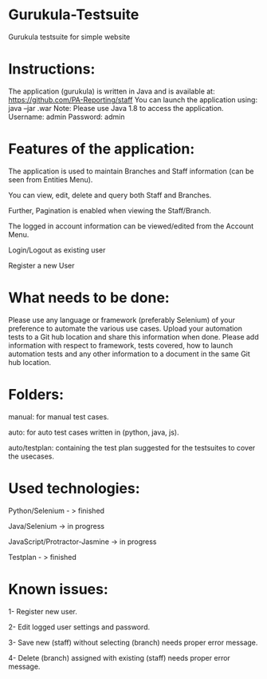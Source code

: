 # Gurukula-Testsuite
Gurukula testsuite for simple website


# Instructions:
The application (gurukula) is written in Java and is available at: https://github.com/PA-Reporting/staff
You can launch the application using: java –jar .war
Note: Please use Java 1.8 to access the application. Username: admin Password: admin


# Features of the application:

The application is used to maintain Branches and Staff information (can be seen from Entities Menu). 

You can view, edit, delete and query both Staff and Branches. 

Further, Pagination is enabled when viewing the Staff/Branch. 

The logged in account information can be viewed/edited from the Account Menu. 

Login/Logout as existing user

Register a new User

# What needs to be done:
Please use any language or framework (preferably Selenium) of your preference to automate the various use cases. Upload your automation tests to a Git hub location and share this information when done. Please add information with respect to framework, tests covered, how to launch automation tests  and any other information to a document in the same Git hub location. 


# Folders:

manual: for manual test cases.

auto: for auto test cases written in (python, java, js).

auto/testplan: containing the test plan suggested for the testsuites to cover the usecases.

# Used technologies:
Python/Selenium - > finished

Java/Selenium -> in progress

JavaScript/Protractor-Jasmine -> in progress

Testplan - > finished

# Known issues:
1- Register new user.

2- Edit logged user settings and password.

3- Save new (staff) without selecting (branch) needs proper error message.

4- Delete (branch) assigned with existing (staff) needs proper error message.

